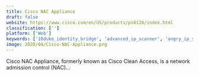 ```yaml
---
title: Cisco NAC Appliance
draft: false 
website: https://www.cisco.com/en/US/products/ps6128/index.html
classification: ['']
platform: ['Web']
keywords: ['10duke_identity_bridge', 'advanced_ip_scanner', 'angry_ip_scanner', 'auth0', 'centrify_identity_service', 'check_point_endpoint_security', 'cylance', 'eset_endpoint_security', 'fing', 'freeradius', 'fusionauth', 'kaspersky_endpoint_security', 'laneye', 'lansweeper_network_inventory', 'loginradius', 'nmap', 'ooth', 'sophos_endpoint_protection', 'symantec_email_security.cloud', 'thingspage', 'vipre_for_business', 'opennac']
image: 2020/04/Cisco-NAC-Appliance.png
---
```

Cisco NAC Appliance, formerly known as Cisco Clean Access, is a network admission control (NAC)...